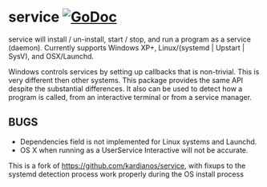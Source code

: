 # service [![GoDoc](https://godoc.org/github.com/digitalrebar/service?status.svg)](https://godoc.org/github.com/kardianos/service)

service will install / un-install, start / stop, and run a program as a service (daemon).
Currently supports Windows XP+, Linux/(systemd | Upstart | SysV), and OSX/Launchd.

Windows controls services by setting up callbacks that is non-trivial. This
is very different then other systems. This package provides the same API
despite the substantial differences.
It also can be used to detect how a program is called, from an interactive
terminal or from a service manager.

## BUGS
 * Dependencies field is not implemented for Linux systems and Launchd.
 * OS X when running as a UserService Interactive will not be accurate.

This is a fork of https://github.com/kardianos/service, with fixups to the systemd
detection process work properly during the OS install process